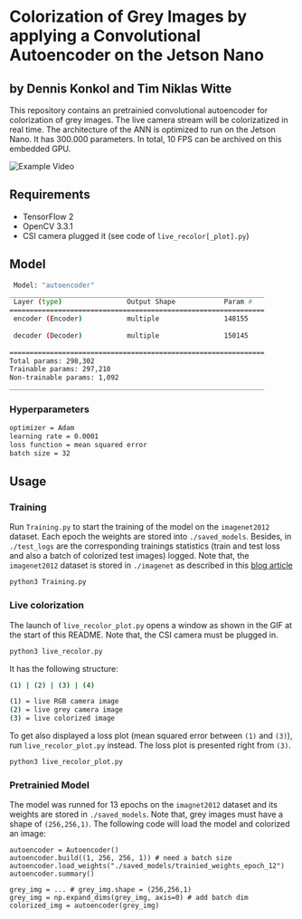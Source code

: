 # Colorization of Grey Images by applying a Convolutional Autoencoder on the Jetson Nano
## by Dennis Konkol and Tim Niklas Witte

This repository contains an pretrainied  convolutional autoencoder for colorization of grey images.
The live camera stream will be colorizatized in real time.
The architecture of the ANN is optimized to run on the Jetson Nano.
It has 300.000 parameters.
In total, 10 FPS can be archived on this embedded GPU.

![Example Video](videoPresentation.gif)

## Requirements

- TensorFlow 2
- OpenCV 3.3.1
- CSI camera plugged it (see code of `live_recolor[_plot].py`)

## Model

```bash
 Model: "autoencoder"
_______________________________________________________________
 Layer (type)                Output Shape            Param #   
===============================================================
 encoder (Encoder)           multiple                148155    
                                                               
 decoder (Decoder)           multiple                150145    
                                                                 
===============================================================
Total params: 298,302
Trainable params: 297,210
Non-trainable params: 1,092
_______________________________________________________________
```

### Hyperparameters

```bash
optimizer = Adam
learning rate = 0.0001
loss function = mean squared error
batch size = 32
```

## Usage

### Training

Run `Training.py` to start the training of the model on the `imagenet2012` dataset.
Each epoch the weights are stored into `./saved_models`.
Besides, in `./test_logs` are the corresponding trainings statistics (train and test loss and also a batch of colorized test images) logged.
Note that, the `imagenet2012` dataset is stored in `./imagenet` as described in this [blog article](https://towardsdatascience.com/preparing-the-imagenet-dataset-with-tensorflow-c681916014ee)

```bash
python3 Training.py
```

### Live colorization

The launch of `live_recolor_plot.py` opens a window as shown in the GIF at the start of this README.
Note that, the CSI camera must be plugged in.

```bash
python3 live_recolor.py
```

It has the following structure:

```bash
(1) | (2) | (3) | (4)

(1) = live RGB camera image
(2) = live grey camera image
(3) = live colorized image
```

To get also displayed a loss plot (mean squared error between `(1)` and `(3)`),
run `live_recolor_plot.py` instead.
The loss plot is presented right from `(3)`.

```bash
python3 live_recolor_plot.py
```

### Pretrainied Model

The model was runned for 13 epochs on the `imagnet2012` dataset and its weights are stored in `./saved_models`.
Note that, grey images must have a shape of `(256,256,1)`.
The following code will load the model and colorized an image:

```python3
autoencoder = Autoencoder()
autoencoder.build((1, 256, 256, 1)) # need a batch size
autoencoder.load_weights("./saved_models/trainied_weights_epoch_12")
autoencoder.summary()

grey_img = ... # grey_img.shape = (256,256,1)
grey_img = np.expand_dims(grey_img, axis=0) # add batch dim
colorized_img = autoencoder(grey_img)
```
